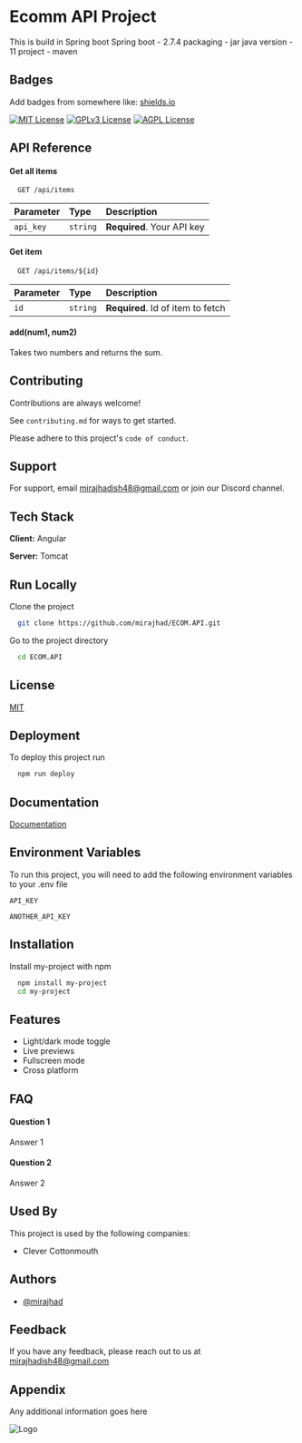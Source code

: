 
# Ecomm API Project

This is build in Spring boot
Spring boot - 2.7.4 packaging - jar java version - 11 project - maven


## Badges

Add badges from somewhere like: [shields.io](https://shields.io/)

[![MIT License](https://img.shields.io/badge/License-MIT-green.svg)](https://choosealicense.com/licenses/mit/)
[![GPLv3 License](https://img.shields.io/badge/License-GPL%20v3-yellow.svg)](https://opensource.org/licenses/)
[![AGPL License](https://img.shields.io/badge/license-AGPL-blue.svg)](http://www.gnu.org/licenses/agpl-3.0)


## API Reference

#### Get all items

```http
  GET /api/items
```

| Parameter | Type     | Description                |
| :-------- | :------- | :------------------------- |
| `api_key` | `string` | **Required**. Your API key |

#### Get item

```http
  GET /api/items/${id}
```

| Parameter | Type     | Description                       |
| :-------- | :------- | :-------------------------------- |
| `id`      | `string` | **Required**. Id of item to fetch |

#### add(num1, num2)

Takes two numbers and returns the sum.


## Contributing

Contributions are always welcome!

See `contributing.md` for ways to get started.

Please adhere to this project's `code of conduct`.


## Support

For support, email mirajhadish48@gmail.com or join our Discord channel.


## Tech Stack

**Client:** Angular

**Server:** Tomcat


## Run Locally

Clone the project

```bash
  git clone https://github.com/mirajhad/ECOM.API.git
```

Go to the project directory

```bash
  cd ECOM.API
```



## License

[MIT](https://choosealicense.com/licenses/mit/)


## Deployment

To deploy this project run

```bash
  npm run deploy
```


## Documentation

[Documentation](https://linktodocumentation)


## Environment Variables

To run this project, you will need to add the following environment variables to your .env file

`API_KEY`

`ANOTHER_API_KEY`


## Installation

Install my-project with npm

```bash
  npm install my-project
  cd my-project
```
    
## Features

- Light/dark mode toggle
- Live previews
- Fullscreen mode
- Cross platform


## FAQ

#### Question 1

Answer 1

#### Question 2

Answer 2


## Used By

This project is used by the following companies:

- Clever Cottonmouth


## Authors

- [@mirajhad](https://www.github.com/octokatherine)


## Feedback

If you have any feedback, please reach out to us at mirajhadish48@gmail.com


## Appendix

Any additional information goes here


![Logo](https://dev-to-uploads.s3.amazonaws.com/uploads/articles/th5xamgrr6se0x5ro4g6.png)

